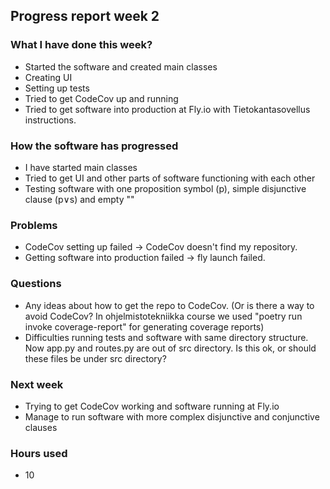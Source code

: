 ## Progress report week 2

### What I have done this week?
  - Started the software and created main classes
  - Creating UI
  - Setting up tests
  - Tried to get CodeCov up and running
  - Tried to get software into production at Fly.io with Tietokantasovellus instructions.

### How the software has progressed 
  - I have started main classes
  - Tried to get UI and other parts of software functioning with each other
  - Testing software with one proposition symbol (p), simple disjunctive clause (p∨s) and empty ""

### Problems
  - CodeCov setting up failed -> CodeCov doesn't find my repository.
  - Getting software into production failed -> fly launch failed.

### Questions
  - Any ideas about how to get the repo to CodeCov. (Or is there a way to avoid CodeCov? In ohjelmistotekniikka course we used "poetry run invoke coverage-report" for generating coverage reports)
  - Difficulties running tests and software with same directory structure. Now app.py and routes.py are out of src directory. Is this ok, or should these files be under src directory?

### Next week
  - Trying to get CodeCov working and software running at Fly.io
  - Manage to run software with more complex disjunctive and conjunctive clauses

### Hours used
  -  10

